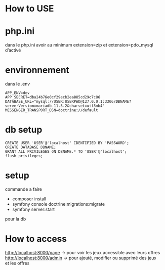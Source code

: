 # How to USE

# php.ini

dans le php.ini avoir au minimum extension=zip et extension=pdo_mysql d’activé

# environnement

dans le .env

```
APP_ENV=dev
APP_SECRET=dba24b76e0cf29ecb2ea885cd29c7c86
DATABASE_URL="mysql://USER:USERPWD@127.0.0.1:3306/DBNAME?serverVersion=mariadb-11.5.2&charset=utf8mb4"
MESSENGER_TRANSPORT_DSN=doctrine://default

```

# db setup

```
CREATE USER 'USER'@'localhost' IDENTIFIED BY 'PASSWORD';
CREATE DATABASE DBNAME;
GRANT ALL PRIVILEGES ON DBNAME.* TO 'USER'@'localhost';
flush privileges;

```

# setup

commande a faire

- composer install
- symfony console doctrine:migrations:migrate
- symfony server:start

pour la db

# How to access

[http://localhost:8000/page](http://localhost:8000/page) -> pour voir les jeux accessible avec leurs offres
[http://localhost:8000/admin](http://localhost:8000/admin) -> pour ajouté, modifier ou supprimé des jeux  et les offres